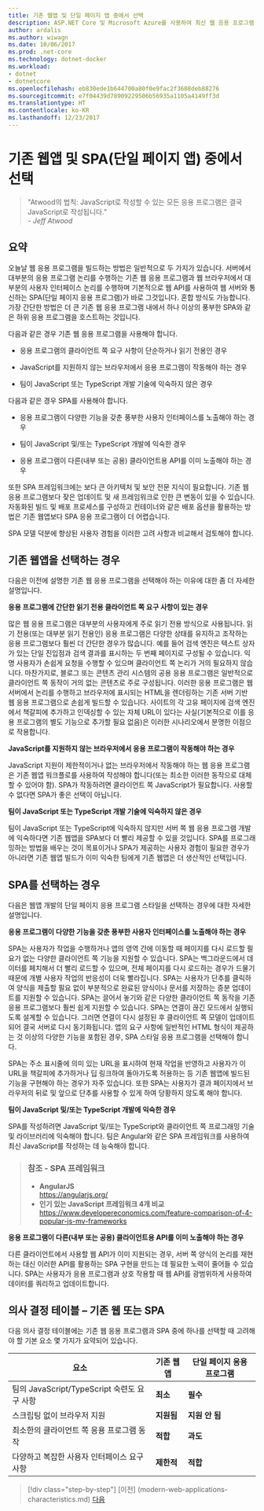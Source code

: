 ```yaml
---
title: 기존 웹앱 및 단일 페이지 앱 중에서 선택
description: ASP.NET Core 및 Microsoft Azure를 사용하여 최신 웹 응용 프로그램 설계
author: ardalis
ms.author: wiwagn
ms.date: 10/06/2017
ms.prod: .net-core
ms.technology: dotnet-docker
ms.workload:
- dotnet
- dotnetcore
ms.openlocfilehash: eb830ede1b644700a80f0e9fac2f3608deb88276
ms.sourcegitcommit: e7f04439d78909229506b56935a1105a4149ff3d
ms.translationtype: HT
ms.contentlocale: ko-KR
ms.lasthandoff: 12/23/2017
---
```

# <a name="choose-between-traditional-web-apps-and-single-page-apps-spas"></a>기존 웹앱 및 SPA(단일 페이지 앱) 중에서 선택

> "Atwood의 법칙: JavaScript로 작성할 수 있는 모든 응용 프로그램은 결국 JavaScript로 작성됩니다.”  
> _\- Jeff Atwood_

## <a name="summary"></a>요약

오늘날 웹 응용 프로그램을 빌드하는 방법은 일반적으로 두 가지가 있습니다. 서버에서 대부분의 응용 프로그램 논리를 수행하는 기존 웹 응용 프로그램과 웹 브라우저에서 대부분의 사용자 인터페이스 논리를 수행하며 기본적으로 웹 API를 사용하여 웹 서버와 통신하는 SPA(단일 페이지 응용 프로그램)가 바로 그것입니다. 혼합 방식도 가능합니다. 가장 간단한 방법은 더 큰 기존 웹 응용 프로그램 내에서 하나 이상의 풍부한 SPA와 같은 하위 응용 프로그램을 호스트하는 것입니다.

다음과 같은 경우 기존 웹 응용 프로그램을 사용해야 합니다.

-   응용 프로그램의 클라이언트 쪽 요구 사항이 단순하거나 읽기 전용인 경우

-   JavaScript를 지원하지 않는 브라우저에서 응용 프로그램이 작동해야 하는 경우

-   팀이 JavaScript 또는 TypeScript 개발 기술에 익숙하지 않은 경우

다음과 같은 경우 SPA를 사용해야 합니다.

-   응용 프로그램이 다양한 기능을 갖춘 풍부한 사용자 인터페이스를 노출해야 하는 경우

-   팀이 JavaScript 및/또는 TypeScript 개발에 익숙한 경우

-   응용 프로그램이 다른(내부 또는 공용) 클라이언트용 API를 이미 노출해야 하는 경우

또한 SPA 프레임워크에는 보다 큰 아키텍처 및 보안 전문 지식이 필요합니다. 기존 웹 응용 프로그램보다 잦은 업데이트 및 새 프레임워크로 인한 큰 변동이 있을 수 있습니다.  자동화된 빌드 및 배포 프로세스를 구성하고 컨테이너와 같은 배포 옵션을 활용하는 방법은 기존 웹앱보다 SPA 응용 프로그램이 더 어렵습니다.

SPA 모델 덕분에 향상된 사용자 경험을 이러한 고려 사항과 비교해서 검토해야 합니다.

## <a name="when-to-choose-traditional-web-apps"></a>기존 웹앱을 선택하는 경우

다음은 이전에 설명한 기존 웹 응용 프로그램을 선택해야 하는 이유에 대한 좀 더 자세한 설명입니다.

**응용 프로그램에 간단한 읽기 전용 클라이언트 쪽 요구 사항이 있는 경우**

많은 웹 응용 프로그램은 대부분의 사용자에게 주로 읽기 전용 방식으로 사용됩니다. 읽기 전용(또는 대부분 읽기 전용인) 응용 프로그램은 다양한 상태를 유지하고 조작하는 응용 프로그램보다 훨씬 더 간단한 경우가 많습니다. 예를 들어 검색 엔진은 텍스트 상자가 있는 단일 진입점과 검색 결과를 표시하는 두 번째 페이지로 구성될 수 있습니다. 익명 사용자가 손쉽게 요청을 수행할 수 있으며 클라이언트 쪽 논리가 거의 필요하지 않습니다. 마찬가지로, 블로그 또는 콘텐츠 관리 시스템의 공용 응용 프로그램은 일반적으로 클라이언트 쪽 동작이 거의 없는 콘텐츠로 주로 구성됩니다. 이러한 응용 프로그램은 웹 서버에서 논리를 수행하고 브라우저에 표시되는 HTML을 렌더링하는 기존 서버 기반 웹 응용 프로그램으로 손쉽게 빌드할 수 있습니다. 사이트의 각 고유 페이지에 검색 엔진에서 책갈피에 추가하고 인덱싱할 수 있는 자체 URL이 있다는 사실(기본적으로 이를 응용 프로그램의 별도 기능으로 추가할 필요 없음)은 이러한 시나리오에서 분명한 이점으로 작용합니다.

**JavaScript를 지원하지 않는 브라우저에서 응용 프로그램이 작동해야 하는 경우**

JavaScript 지원이 제한적이거나 없는 브라우저에서 작동해야 하는 웹 응용 프로그램은 기존 웹앱 워크플로를 사용하여 작성해야 합니다(또는 최소한 이러한 동작으로 대체할 수 있어야 함). SPA가 작동하려면 클라이언트 쪽 JavaScript가 필요합니다. 사용할 수 없다면 SPA가 좋은 선택이 아닙니다.

**팀이 JavaScript 또는 TypeScript 개발 기술에 익숙하지 않은 경우**

팀이 JavaScript 또는 TypeScript에 익숙하지 않지만 서버 쪽 웹 응용 프로그램 개발에 익숙하다면 기존 웹앱을 SPA보다 더 빨리 제공할 수 있을 것입니다. SPA를 프로그래밍하는 방법을 배우는 것이 목표이거나 SPA가 제공하는 사용자 경험이 필요한 경우가 아니라면 기존 웹앱 빌드가 이미 익숙한 팀에게 기존 웹앱은 더 생산적인 선택입니다.

## <a name="when-to-choose-spas"></a>SPA를 선택하는 경우

다음은 웹앱 개발의 단일 페이지 응용 프로그램 스타일을 선택하는 경우에 대한 자세한 설명입니다.

**응용 프로그램이 다양한 기능을 갖춘 풍부한 사용자 인터페이스를 노출해야 하는 경우**

SPA는 사용자가 작업을 수행하거나 앱의 영역 간에 이동할 때 페이지를 다시 로드할 필요가 없는 다양한 클라이언트 쪽 기능을 지원할 수 있습니다. SPA는 백그라운드에서 데이터를 페치해서 더 빨리 로드할 수 있으며, 전체 페이지를 다시 로드하는 경우가 드물기 때문에 개별 사용자 작업의 반응성이 더욱 빨라집니다. SPA는 사용자가 단추를 클릭하여 양식을 제출할 필요 없이 부분적으로 완료된 양식이나 문서를 저장하는 증분 업데이트를 지원할 수 있습니다. SPA는 끌어서 놓기와 같은 다양한 클라이언트 쪽 동작을 기존 응용 프로그램보다 훨씬 쉽게 지원할 수 있습니다. SPA는 연결이 끊긴 모드에서 실행되도록 설계할 수 있습니다. 그러면 연결이 다시 설정된 후 클라이언트 쪽 모델이 업데이트되어 결국 서버로 다시 동기화됩니다. 앱의 요구 사항에 일반적인 HTML 형식이 제공하는 것 이상의 다양한 기능을 포함된 경우, SPA 스타일 응용 프로그램을 선택해야 합니다.

SPA는 주소 표시줄에 의미 있는 URL을 표시하여 현재 작업을 반영하고 사용자가 이 URL을 책갈피에 추가하거나 딥 링크하여 돌아가도록 허용하는 등 기존 웹앱에 빌드된 기능을 구현해야 하는 경우가 자주 있습니다. 또한 SPA는 사용자가 결과 페이지에서 브라우저의 뒤로 및 앞으로 단추를 사용할 수 있게 하여 당황하지 않도록 해야 합니다.

**팀이 JavaScript 및/또는 TypeScript 개발에 익숙한 경우**

SPA를 작성하려면 JavaScript 및/또는 TypeScript와 클라이언트 쪽 프로그래밍 기술 및 라이브러리에 익숙해야 합니다. 팀은 Angular와 같은 SPA 프레임워크를 사용하여 최신 JavaScript를 작성하는 데 능숙해야 합니다.

> ### <a name="references--spa-frameworks"></a>참조 - SPA 프레임워크
> - **AngularJS**  
> <https://angularjs.org/>
> - **인기 있는 JavaScript 프레임워크 4개 비교**  
> <https://www.developereconomics.com/feature-comparison-of-4-popular-js-mv-frameworks>

**응용 프로그램이 다른(내부 또는 공용) 클라이언트용 API를 이미 노출해야 하는 경우**

다른 클라이언트에서 사용할 웹 API가 이미 지원되는 경우, 서버 쪽 양식의 논리를 재현하는 대신 이러한 API를 활용하는 SPA 구현을 만드는 데 필요한 노력이 줄어들 수 있습니다. SPA는 사용자가 응용 프로그램과 상호 작용할 때 웹 API를 광범위하게 사용하여 데이터를 쿼리하고 업데이트합니다.

## <a name="decision-table--traditional-web-or-spa"></a>의사 결정 테이블 – 기존 웹 또는 SPA

다음 의사 결정 테이블에는 기존 웹 응용 프로그램과 SPA 중에 하나를 선택할 때 고려해야 할 기본 요소 몇 가지가 요약되어 있습니다.

  | **요소** | **기존 웹앱** | **단일 페이지 응용 프로그램** |
  |---|---|---|
  | 팀의 JavaScript/TypeScript 숙련도 요구 사항 | **최소** | **필수** |
  | 스크립팅 없이 브라우저 지원 | **지원됨** | **지원 안 됨** |
  | 최소한의 클라이언트 쪽 응용 프로그램 동작 | **적합** | **과도** |
  | 다양하고 복잡한 사용자 인터페이스 요구 사항 | **제한적** | **적합** |

>[!div class="step-by-step"]
[이전] (modern-web-applications-characteristics.md) [다음](architectural-principles.md)
